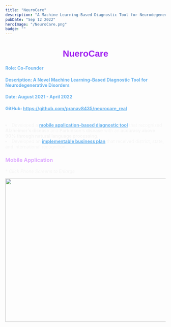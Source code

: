 ```yaml
---
title: "NeuroCare"
description: "A Machine Learning-Based Diagnostic Tool for Neurodegenerative Diseases"
pubDate: "Sep 12 2022"
heroImage: "/NeuroCare.png"
badge: ""
---
```

<h1 style="text-align:center;color:#A020F0;font-family:Arial"><b>NueroCare</b></h1>


<h4 style = "color:#6CB4EE;">Role: Co-Founder </h4>
<h4 style = "color:#6CB4EE;">Description: A Novel Machine Learning-Based Diagnostic Tool for Neurodegenerative Disorders</h4>
<h4 style = "color:#6CB4EE;">Date: August 2021 - April 2022</h4>
<h4 style = "color:#6CB4EE;">GitHub: <a style = "color:#6CB4EE;" href=" https://github.com/pranav8435/neurocare_real" target="_blank"> https://github.com/pranav8435/neurocare_real</a></h4><br>


<li style="color:#F5F5F5;">Developed a <a style = "color:#6CB4EE;" href = "https://github.com/pranav8435/neurocare_real"><b>mobile application-based diagnostic tool</b></a> that recognized <b>Alzheimer’s disease</b> and <b>Parkinson’s disease</b> with an <b>accuracy above 90% through natural language processing</b>.</li>

<li style="color:#F5F5F5;">Developed an <a style = "color:#6CB4EE;" href = "https://drive.google.com/file/d/1PElz2bpS3eu5L16_rvQ1td6C0tbdMmvz/view?usp=sharing"> <b>implementable business plan</b></a> that received district, state, and international recognition.

<h3 style = "color:#E0B0FF;">Mobile Application </h3>
<p style="color:#F5F5F5;">* <i>Click Phone Screens to Enlarge</i></p>

<style>
    .img {
        width: 1000px;
        height: 450px;
    }

    .fullsize {
        border: 1px solid #272935;;
        z-index: 200;
        cursor: zoom-out;
        display: block;
        width: 1775px;
        max-width: 1200px;
        height: 700px;
        position: fixed;
        left: 230px;
        top: 35px;
    }    
</style>

</head>

<body>
    <div id="gallery">
    <img src="\NCapp.png" class="img" id="img1" onclick="change (this)">
</div>
    <script>
            function change (element) {
                element.classList.toggle("fullsize");
            }
